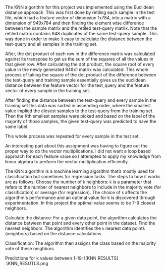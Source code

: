 The KNN algorithm for this project was implemented using the Euclidean distance approach. This was first done by retiling each sample in the test file, which had a feature vector of dimension 1x784, into a matrix with a dimension of 949x784 and then finding the element wise difference between the sample matrix and the retiled test-query matrix. Note that the retiled matrix contains 948 duplicates of the same test-query sample. This was done in order to make it easy to calculate the distance between the test-query and all samples in the training set. 

After, the dot product of each row in the difference matrix was calculated against its transpose to get us the sum of the squares of all the values in that given row. After calculating the dot product, the square root of every value in the newly generated 949x1 matrix was calculated. This whole process of taking the square of the dot product of the difference between the test-query and training sample essentially gives us the euclidean distance between the feature vector for the test_query and the feature vector of every sample in the training set. 

After finding the distance between the test-query and every sample in the training set this data was sorted in ascending order, where the smallest value implied the closest samples to the test-query from the training set. Then the Kth smallest samples were picked and based on the label of the majority of those samples, the given test-query was predicted to have the same label.

This whole process was repeated for every sample in the test set.

An interesting part about this assignment was having to figure out the proper way to do the vector multiplications. I did not want a loop based approach for each feature value so I attempted to apply my knowledge from linear algebra to perform the vector multiplication efficiently. 

The KNN algorithm is a machine learning algorithm that’s mostly used for classification but sometimes for regression tasks. The steps to how it works are as follows:
Choose the number of `k` neighbors: `k` is a parameter that refers to the number of nearest neighbors to include in the majority vote (for classification) or average (for regression). The choice of `k` affects the algorithm's performance and an optimal value for k is discovered through experimentation. In this project the optimal value seems to be 7-9 closest neighbors.

Calculate the distance: For a given data point, the algorithm calculates the distance between that point and every other point in the dataset. 
Find the nearest neighbors: The algorithm identifies the `k` nearest data points (neighbors) based on the distance calculations.

Classification: The algorithm then assigns the class based on the majority vote of these neighbors


Predictions for k values between 1-19:
![KNN RESULTS] .\KNN_RESUTLS.png